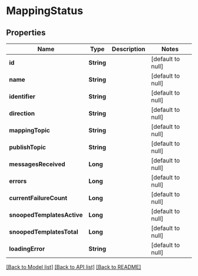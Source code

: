 # MappingStatus
## Properties

| Name | Type | Description | Notes |
|------------ | ------------- | ------------- | -------------|
| **id** | **String** |  | [default to null] |
| **name** | **String** |  | [default to null] |
| **identifier** | **String** |  | [default to null] |
| **direction** | **String** |  | [default to null] |
| **mappingTopic** | **String** |  | [default to null] |
| **publishTopic** | **String** |  | [default to null] |
| **messagesReceived** | **Long** |  | [default to null] |
| **errors** | **Long** |  | [default to null] |
| **currentFailureCount** | **Long** |  | [default to null] |
| **snoopedTemplatesActive** | **Long** |  | [default to null] |
| **snoopedTemplatesTotal** | **Long** |  | [default to null] |
| **loadingError** | **String** |  | [default to null] |

[[Back to Model list]](../README.md#documentation-for-models) [[Back to API list]](../README.md#documentation-for-api-endpoints) [[Back to README]](../README.md)

